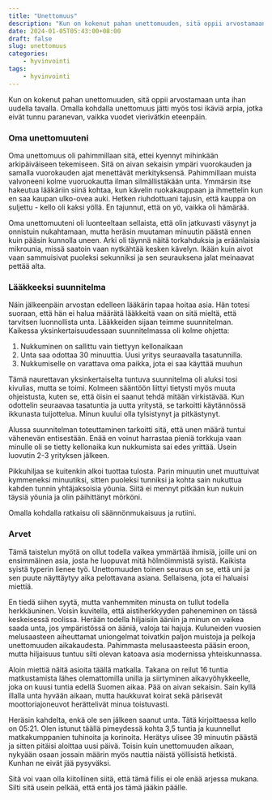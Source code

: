 ```yaml
---
title: "Unettomuus"
description: "Kun on kokenut pahan unettomuuden, sitä oppii arvostamaan unta ihan uudella tavalla. Omalla kohdalla unettomuus jätti myös tosi ikäviä arpia, jotka eivät tunnu paranevan, vaikka vuodet vierivätkin eteenpäin."
date: 2024-01-05T05:43:00+08:00
draft: false
slug: unettomuus
categories:
    - hyvinvointi
tags:
    - hyvinvointi
---
```


Kun on kokenut pahan unettomuuden, sitä oppii arvostamaan unta ihan uudella tavalla. Omalla kohdalla unettomuus jätti myös tosi ikäviä arpia, jotka eivät tunnu paranevan, vaikka vuodet vierivätkin eteenpäin.

<!--more-->

### Oma unettomuuteni

Oma unettomuus oli pahimmillaan sitä, ettei kyennyt mihinkään arkipäiväiseen tekemiseen. Sitä on aivan sekaisin ympäri vuorokauden ja samalla vuorokauden ajat menettävät merkityksensä. Pahimmillaan muista valvoneeni kolme vuoruokautta ilman silmällistäkään unta. Ymmärsin itse hakeutua lääkäriin siinä kohtaa, kun kävelin ruokakauppaan ja ihmettelin kun en saa kaupan ulko-ovea auki. Hetken riuhdottuani tajusin, että kauppa on suljettu - kello oli kaksi yöllä. En tajunnut, että on yö, vaikka oli hämärää.

Oma unettomuuteni oli luonteeltaan sellaista, että olin jatkuvasti väsynyt ja onnistuin nukahtamaan, mutta heräsin muutaman minuutin päästä ennen kuin pääsin kunnolla uneen. Arki oli täynnä näitä torkahduksia ja eräänlaisia mikrounia, missä saatoin vaan nytkähtää kesken kävelyn. Ikään kuin aivot vaan sammuisivat puoleksi sekunniksi ja sen seurauksena jalat meinaavat pettää alta.

### Lääkkeeksi suunnitelma

Näin jälkeenpäin arvostan edelleen lääkärin tapaa hoitaa asia. Hän totesi suoraan, että hän ei halua määrätä lääkkeitä vaan on sitä mieltä, että tarvitsen luonnollista unta. Lääkkeiden sijaan teimme suunnitelman. Kaikessa yksinkertaisuudessaan suunnitelmassa oli kolme ohjetta:

1) Nukkuminen on sallittu vain tiettyyn kellonaikaan
2) Unta saa odottaa 30 minuuttia. Uusi yritys seuraavalla tasatunnilla.
3) Nukkumiselle on varattava oma paikka, jota ei saa käyttää muuhun 

Tämä naurettavan yksinkertaiselta tuntuva suunnitelma oli aluksi tosi kivulias, mutta se toimi. Kolmeen sääntöön liittyi tietysti myös muuta ohjeistusta, kuten se, että öisin ei saanut tehdä mitään virkistävää. Kun odottelin seuraavaa tasatuntia ja uutta yritystä, se tarkoitti käytännössä ikkunasta tuijottelua. Minun kuului olla tylsistynyt ja pitkästynyt.

Alussa suunnitelman toteuttaminen tarkoitti sitä, että unen määrä tuntui vähenevän entisestään. Enää en voinut harrastaa pieniä torkkuja vaan minulle oli se tietty kellonaika kun nukkumista sai edes yrittää. Usein luovutin 2-3 yrityksen jälkeen.

Pikkuhiljaa se kuitenkin alkoi tuottaa tulosta. Parin minuutin unet muuttuivat kymmeneksi minuutiksi, sitten puoleksi tunniksi ja kohta sain nukuttua kahden tunnin yhtäjaksoisia yöunia. Siitä ei mennyt pitkään kun nukuin täysiä yöunia ja olin päihittänyt mörköni.

Omalla kohdalla ratkaisu oli säännönmukaisuus ja rutiini.

### Arvet

Tämä taistelun myötä on ollut todella vaikea ymmärtää ihmisiä, joille uni on ensimmäinen asia, josta he luopuvat mitä hölmöimmistä syistä. Kaikista syistä typerin lienee työ. Unettomuuden toinen seuraus on se, että uni ja sen puute näyttäytyy aika pelottavana asiana. Sellaisena, jota ei haluaisi miettiä.

En tiedä siihen syytä, mutta vanhemmiten minusta on tullut todella herkkäuninen. Voisin kuvitella, että aistiherkkyyden paheneminen on tässä keskeisessä roolissa. Herään todella hiljaisiin ääniin ja minun on vaikea saada unta, jos ympäristössä on ääniä, valoja tai hajuja. Kuluneiden vuosien melusaasteen aiheuttamat uniongelmat toivatkin paljon muistoja ja pelkoja unettomuuden aikakaudesta. Pahimmasta melusaasteesta pääsin eroon, mutta hiljaisuus tuntuu silti olevan katoava asia modernissa yhteiskunnassa.

Aloin miettiä näitä asioita täällä matkalla. Takana on reilut 16 tuntia matkustamista lähes olemattomilla unilla ja siirtyminen aikavyöhykkeelle, joka on kuusi tuntia edellä Suomen aikaa. Pää on aivan sekaisin. Sain kyllä illalla unta hyvään aikaan, mutta haukkuvat koirat sekä pärisevät moottoriajoneuvot herättelivät minua toistuvasti.

Heräsin kahdelta, enkä ole sen jälkeen saanut unta. Tätä kirjoittaessa kello on 05:21. Olen istunut täällä pimeydessä kohta 3,5 tuntia ja kuunnellut matkakumppanien tuhinoita ja korinoita. Herätys ulisee 39 minuutin päästä ja sitten pitäisi aloittaa uusi päivä. Toisin kuin unettomuuden aikaan, nykyään osaan jossain määrin myös nauttia näistä yöllisistä hetkistä. Kunhan ne eivät jää pysyväksi.

Sitä voi vaan olla kiitollinen siitä, että tämä fiilis ei ole enää arjessa mukana. Silti sitä usein pelkää, että entä jos tämä jääkin päälle.
